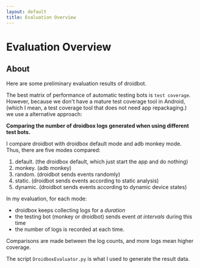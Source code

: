 ```yaml
---
layout: default
title: Evaluation Overview
---
```


# Evaluation Overview

## About

Here are some preliminary evaluation results of droidbot.

The best matrix of performance of automatic testing bots is `test coverage`.
However, because we don't have a mature test coverage tool in Android, 
(which I mean, a test coverage tool that does not need app repackaging.)
we use a alternative approach:

**Comparing the number of droidbox logs generated when using different test bots.**

I compare droidbot with droidbox default mode and adb monkey mode. Thus, there are five modes compared:

1. default. (the droidbox default, which just start the app and do nothing)
2. monkey. (adb monkey)
3. random. (droidbot sends events randomly)
4. static. (droidbot sends events according to static analysis)
5. dynamic. (droidbot sends events according to dynamic device states)

In my evaluation, for each mode:

+ droidbox keeps collecting logs for a *duration*
+ the testing bot (monkey or droidbot) sends event *at intervals* during this time
+ the number of logs is recorded at each time.

Comparisons are made between the log counts, and more logs mean higher coverage.

The script `DroidboxEvaluator.py` is what I used to generate the result data.